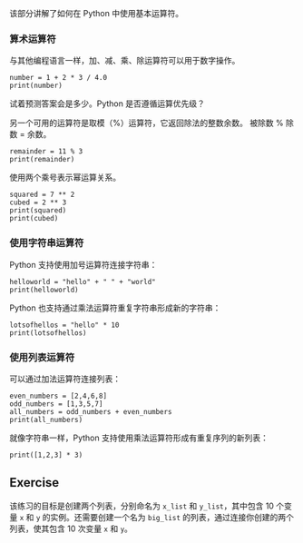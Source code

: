 该部分讲解了如何在 Python 中使用基本运算符。

### 算术运算符

与其他编程语言一样，加、减、乘、除运算符可以用于数字操作。

    number = 1 + 2 * 3 / 4.0
    print(number)

试着预测答案会是多少。Python 是否遵循运算优先级？

另一个可用的运算符是取模（%）运算符，它返回除法的整数余数。 被除数 % 除数 = 余数。

    remainder = 11 % 3
    print(remainder)

使用两个乘号表示幂运算关系。

    squared = 7 ** 2
    cubed = 2 ** 3
    print(squared)
    print(cubed)

### 使用字符串运算符

Python 支持使用加号运算符连接字符串：

    helloworld = "hello" + " " + "world"
    print(helloworld)

Python 也支持通过乘法运算符重复字符串形成新的字符串：

    lotsofhellos = "hello" * 10
    print(lotsofhellos)

### 使用列表运算符

可以通过加法运算符连接列表：

    even_numbers = [2,4,6,8]
    odd_numbers = [1,3,5,7]
    all_numbers = odd_numbers + even_numbers
    print(all_numbers)

就像字符串一样，Python 支持使用乘法运算符形成有重复序列的新列表：

    print([1,2,3] * 3)

Exercise
--------

该练习的目标是创建两个列表，分别命名为 `x_list` 和 `y_list`，其中包含 10 个变量 `x` 和 `y` 的实例。还需要创建一个名为 `big_list` 的列表，通过连接你创建的两个列表，使其包含 10 次变量 `x` 和 `y`。